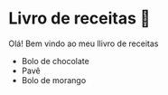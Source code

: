 # Livro de receitas :cake:

Olá! Bem vindo ao meu llivro de receitas

- Bolo de chocolate 
- Pavê
- Bolo de morango